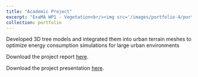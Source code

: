 ```yaml
---
title: "Academic Project"
excerpt: "ExaMA WP1 - Vegetation<br/><img src='/images/portfolio-4/portfolio-4-cover.png'>"
collection: portfolio
---
```


Developed 3D tree models and integrated them into urban terrain meshes to optimize energy consumption simulations
for large urban environments


Download the project report [here](http://giuliocrp.github.io/files/portfolio-4-report.pdf).

Download the project presentation [here](http://giuliocrp.github.io/files/portfolio-4-presentation.pdf).